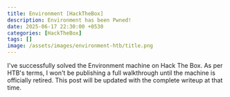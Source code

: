 ```yaml
---
title: Environment [HackTheBox]
description: Environment has been Pwned!
date: 2025-06-17 22:30:00 +0530
categories: [HackTheBox]
tags: []
image: /assets/images/environment-htb/title.png
---
```


I've successfully solved the Environment machine on Hack The Box. As per HTB's terms, I won't be publishing a full walkthrough until the machine is officially retired. This post will be updated with the complete writeup at that time.